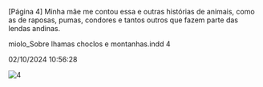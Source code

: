 [Página 4]
Minha mãe me contou essa e outras histórias de
animais, como as de raposas, pumas, condores e
tantos outros que fazem parte das lendas andinas.


miolo_Sobre lhamas choclos e montanhas.indd 4

02/10/2024 10:56:28

![4](./img/page_4-01.jpg)
